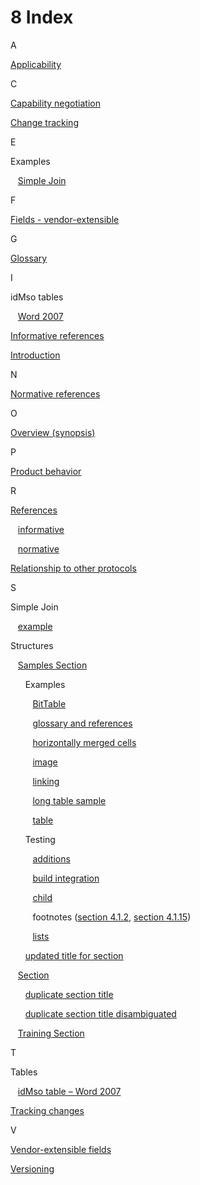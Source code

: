 <html dir="LTR" xmlns:mshelp="http://msdn.microsoft.com/mshelp" xmlns:ddue="http://ddue.schemas.microsoft.com/authoring/2003/5" xmlns:xlink="http://www.w3.org/1999/xlink" xmlns:tool="http://www.microsoft.com/tooltip">
 <body>
 <div id="header">
 <h1 class="heading">8 Index</h1>
 </div>
 <div id="mainSection">
 <div id="mainBody">
 <div id="allHistory" class="saveHistory"></div>
 <div id="sectionSection0" class="section" name="collapseableSection">
 

<p>A</p>

<p><span> </span></p>

<p><a href="9f5436c3-4cce-4b82-909e-7ebcdeeee848.md">Applicability</a></p>

<p><span> </span></p>

<p>C</p>

<p><span> </span></p>

<p><a href="8d9c86d3-de18-4860-b92e-fbf2764a59d1.md">Capability
negotiation</a></p>

<p><a href="adb637b5-e9c5-4e87-8efd-8a4a27fd1ec9.md">Change
tracking</a></p>

<p><span> </span></p>

<p>E</p>

<p><span> </span></p>

<p>Examples</p>

<p>   <a href="49f6dc48-1c91-4908-8fb2-2606d19b055a.md">Simple
Join</a></p>

<p><span> </span></p>

<p>F</p>

<p><span> </span></p>

<p><a href="50d1f7f8-a53c-4696-bfd5-ed99a82d6529.md">Fields
- vendor-extensible</a></p>

<p><span> </span></p>

<p>G</p>

<p><span> </span></p>

<p><a href="f6104033-4e55-48ec-9da1-1b5b736b4dec.md">Glossary</a></p>

<p><span> </span></p>

<p>I</p>

<p><span> </span></p>

<p>idMso tables</p>

<p>   <a href="719a8de3-acff-40ce-beaf-3805487664a4.md">Word
2007</a></p>

<p><a href="124e1272-701f-4310-ac46-c62d4a7fbdc9.md">Informative
references</a></p>

<p><a href="3d526c0c-b374-498e-973c-1794ee41a987.md">Introduction</a></p>

<p><span> </span></p>

<p>N</p>

<p><span> </span></p>

<p><a href="e9cdd947-8647-433a-895a-de020086aada.md">Normative
references</a></p>

<p><span> </span></p>

<p>O</p>

<p><span> </span></p>

<p><a href="32e18703-2881-4d48-ad7a-36f441823731.md">Overview
(synopsis)</a></p>

<p><span> </span></p>

<p>P</p>

<p><span> </span></p>

<p><a href="f810325e-121a-4d2c-82da-e3f3c10a501b.md">Product
behavior</a></p>

<p><span> </span></p>

<p>R</p>

<p><span> </span></p>

<p><a href="63a6a94d-c548-4857-a9a3-aa836c06581b.md">References</a></p>

<p>   <a href="124e1272-701f-4310-ac46-c62d4a7fbdc9.md">informative</a></p>

<p>   <a href="e9cdd947-8647-433a-895a-de020086aada.md">normative</a></p>

<p><a href="48e1c7a5-f657-49fd-9766-bca4a0e11c6c.md">Relationship
to other protocols</a></p>

<p><span> </span></p>

<p>S</p>

<p><span> </span></p>

<p>Simple Join</p>

<p>   <a href="49f6dc48-1c91-4908-8fb2-2606d19b055a.md">example</a></p>

<p>Structures</p>

<p>   <a href="10d18e0b-8931-43ef-9ca2-877096442270.md">Samples
Section</a></p>

<p>      Examples</p>

<p>         <a href="d725c9b7-ae94-4361-ace2-c5becec73641.md">BitTable</a></p>

<p>         <a href="90b15c7d-82b2-4970-8efa-bbb82b9856c9.md">glossary and references</a></p>

<p>         <a href="608b031a-3a07-4032-856d-8899ce760bf2.md">horizontally merged cells</a></p>

<p>         <a href="24ed1371-1f2f-4ef1-a2be-e2111d711f7f.md">image</a></p>

<p>         <a href="5e5d1730-efe4-4d42-b064-ebea5081cc67.md">linking</a></p>

<p>         <a href="cc8084c9-6950-4043-82d4-297555a0a6d6.md">long table sample</a></p>

<p>         <a href="3c50ed54-af3e-4801-a0bc-4b493840a07a.md">table</a></p>

<p>      Testing</p>

<p>         <a href="e1f61c81-0262-4ccb-8e69-6a0844c4a5f3.md">additions</a></p>

<p>         <a href="087d22a9-e79a-4889-8a23-f778c049e563.md">build integration</a></p>

<p>         <a href="a1034f08-feaf-49e6-908f-76efc85f087d.md">child</a></p>

<p>         footnotes (<a href="7274ee07-a140-4707-b849-708ab4fd6829.md">section 4.1.2</a>, <a href="53e35786-a9c1-4b4a-aa6d-15b3c75ee1b9.md">section 4.1.15</a>)</p>

<p>         <a href="2d8a7e1a-4ef9-48bf-972a-3a4454b25714.md">lists</a></p>

<p>      <a href="0e7eccf3-4d87-4e49-b278-e825060c98ec.md">updated
title for section</a></p>

<p>   <a href="612bea08-73a3-4e1b-919c-1277e63bc5ea.md">Section</a></p>

<p>      <a href="a216dd15-2641-4bcb-9f22-a9d5b67a8970.md">duplicate
section title</a></p>

<p>      <a href="052095ad-9335-42b2-8425-f0ffcf85986a.md">duplicate
section title disambiguated</a></p>

<p>   <a href="57bcc526-7d37-4e9a-9964-283f5f10b3e1.md">Training
Section</a></p>

<p><span> </span></p>

<p>T</p>

<p><span> </span></p>

<p>Tables</p>

<p>   <a href="719a8de3-acff-40ce-beaf-3805487664a4.md">idMso
table – Word 2007</a></p>

<p><a href="adb637b5-e9c5-4e87-8efd-8a4a27fd1ec9.md">Tracking
changes</a></p>

<p><span> </span></p>

<p>V</p>

<p><span> </span></p>

<p><a href="50d1f7f8-a53c-4696-bfd5-ed99a82d6529.md">Vendor-extensible
fields</a></p>

<p><a href="8d9c86d3-de18-4860-b92e-fbf2764a59d1.md">Versioning</a></p>

<p><a id="EndOfDocument_ST"></a><code> </code></p>


 </div>
 </div>
 </div>
 </body>
</html>